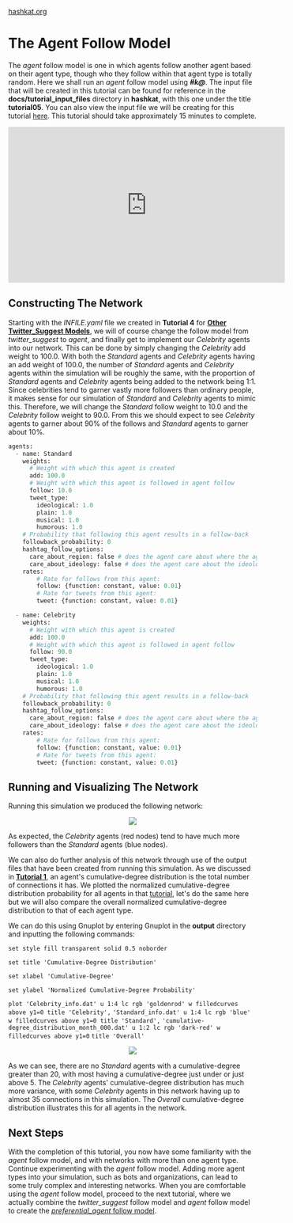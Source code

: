 [hashkat.org](http://hashkat.org)

# The Agent Follow Model

The *agent* follow model is one in which agents follow another agent based on their agent type, though who they follow within that agent type is totally random. Here we shall run an *agent* follow model using ***#k@***. The input file that will be created in this tutorial can be found for reference in the **docs/tutorial_input_files** directory in **hashkat**, with this one under the title **tutorial05**. You can also view the input file we will be creating for this tutorial [here](https://github.com/hashkat/hashkat/blob/master/docs/tutorial_input_files/tutorial05/INFILE.yaml). This tutorial should take approximately 15 minutes to complete.

<center>
<iframe width="560" height="315" src="https://www.youtube.com/embed/rBwWCohfato" frameborder="0" allowfullscreen></iframe>
</center>

## Constructing The Network

Starting with the *INFILE.yaml* file we created in **Tutorial 4** for [**Other Twitter_Suggest Models**](https://github.com/hashkat/hashkat/blob/master/docs/tutorial_input_files/tutorial04_other/INFILE.yaml), we will of course change the follow model from *twitter_suggest* to *agent*, and finally get to implement our *Celebrity* agents into our network. This can be done by simply changing the *Celebrity* add weight to 100.0. With both the *Standard* agents and *Celebrity* agents having an add weight of 100.0, the number of *Standard* agents and *Celebrity* agents within the simulation will be roughly the same, with the proportion of *Standard* agents and *Celebrity* agents being added to the network being 1:1. Since celebrities tend to garner vastly more followers than ordinary people, it makes sense for our simulation of *Standard* and *Celebrity* agents to mimic this. Therefore, we will change the *Standard* follow weight to 10.0 and the *Celebrity* follow weight to 90.0. From this we should expect to see *Celebrity* agents to garner about 90% of the follows and *Standard* agents to garner about 10%.

```python
agents:
  - name: Standard
    weights:
      # Weight with which this agent is created
      add: 100.0
      # Weight with which this agent is followed in agent follow
      follow: 10.0
      tweet_type:
        ideological: 1.0
        plain: 1.0
        musical: 1.0
        humorous: 1.0
    # Probability that following this agent results in a follow-back
    followback_probability: 0
    hashtag_follow_options:
      care_about_region: false # does the agent care about where the agent they will follow is from?
      care_about_ideology: false # does the agent care about the ideology of the agent they will follow?
    rates: 
        # Rate for follows from this agent:
        follow: {function: constant, value: 0.01}
        # Rate for tweets from this agent:
        tweet: {function: constant, value: 0.01}

  - name: Celebrity
    weights:
      # Weight with which this agent is created
      add: 100.0
      # Weight with which this agent is followed in agent follow
      follow: 90.0
      tweet_type:
        ideological: 1.0
        plain: 1.0
        musical: 1.0
        humorous: 1.0
    # Probability that following this agent results in a follow-back
    followback_probability: 0
    hashtag_follow_options:
      care_about_region: false # does the agent care about where the agent they will follow is from?
      care_about_ideology: false # does the agent care about the ideology of the agent they will follow?
    rates:
        # Rate for follows from this agent:
        follow: {function: constant, value: 0.01}
        # Rate for tweets from this agent:
        tweet: {function: constant, value: 0.01}
```

## Running and Visualizing The Network

Running this simulation we produced the following network:

<center>
<img src='../img/tutorial05/visualization.png'>
</center>

As expected, the *Celebrity* agents (red nodes) tend to have much more followers than the *Standard* agents (blue nodes).

We can also do further analysis of this network through use of the output files that have been created from running this simulation. As we discussed in [**Tutorial 1**](http://docs.hashkat.org/en/latest/tutorial01/), an agent's cumulative-degree distribution is the total number of connections it has. We plotted the normalized cumulative-degree distribution probability for all agents in that [tutorial](http://docs.hashkat.org/en/latest/tutorial01/), let's do the same here but we will also compare the overall normalized cumulative-degree distribution to that of each agent type.

We can do this using Gnuplot by entering Gnuplot in the **output** directory and inputting the following commands:

`set style fill transparent solid 0.5 noborder`

`set title 'Cumulative-Degree Distribution'`

`set xlabel 'Cumulative-Degree'`

`set ylabel 'Normalized Cumulative-Degree Probability'`

`plot 'Celebrity_info.dat' u 1:4 lc rgb 'goldenrod' w filledcurves above y1=0 title 'Celebrity',`
`'Standard_info.dat' u 1:4 lc rgb 'blue' w filledcurves above y1=0 title 'Standard',`
`'cumulative-degree_distribution_month_000.dat' u 1:2 lc rgb 'dark-red' w filledcurves above y1=0`
`title 'Overall'`

<center>
<img src='../img/tutorial05/cumulative-degree_distribution_month_000.svg'>
</center>

As we can see, there are no *Standard* agents with a cumulative-degree greater than 20, with most having a cumulative-degree just under or just above 5. The *Celebrity* agents' cumulative-degree distribution has much more variance, with some *Celebrity* agents in this network having up to almost 35 connections in this simulation. The *Overall* cumulative-degree distribution illustrates this for all agents in the network.

## Next Steps

With the completion of this tutorial, you now have some familiarity with the *agent* follow model, and with networks with more than one agent type. Continue experimenting with the *agent* follow model. Adding more agent types into your simulation, such as bots and organizations, can lead to some truly complex and interesting networks. When you are comfortable using the *agent* follow model, proceed to the next tutorial, where we actually combine the *twitter_suggest* follow model and *agent* follow model to create the [*preferential_agent* follow model](http://docs.hashkat.org/en/latest/tutorial06/).